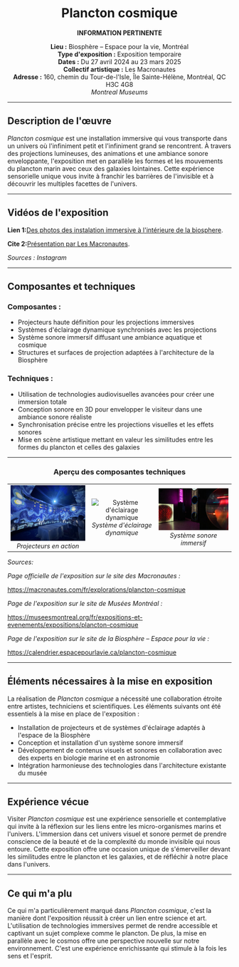 
<h1 align="center">Plancton cosmique</h1>

<div align="center">

**INFORMATION PERTINENTE**

**Lieu :** Biosphère – Espace pour la vie, Montréal  
**Type d'exposition :** Exposition temporaire  
**Dates :** Du 27 avril 2024 au 23 mars 2025  
**Collectif artistique :** Les Macronautes  
**Adresse :** 160, chemin du Tour-de-l'Isle, Île Sainte-Hélène, Montréal, QC H3C 4G8  
*Montreal Museums*

</div>

---

## Description de l'œuvre

*Plancton cosmique* est une installation immersive qui vous transporte dans un univers où l'infiniment petit et l'infiniment grand se rencontrent. À travers des projections lumineuses, des animations et une ambiance sonore enveloppante, l'exposition met en parallèle les formes et les mouvements du plancton marin avec ceux des galaxies lointaines. Cette expérience sensorielle unique vous invite à franchir les barrières de l'invisible et à découvrir les multiples facettes de l'univers. ​

---

##  Vidéos de l'exposition

**Lien 1:**[Des photos des instalation immersive à l'intérieure de la biosphere](https://www.instagram.com/p/C8HdmJSgoh9/?img_index=3).

**Cite 2:**[Présentation par Les Macronautes](https://www.instagram.com/macronautes/reel/C7wQ4UbAKgP/).



*Sources : Instagram*

---

## Composantes et techniques

### **Composantes :**

- Projecteurs haute définition pour les projections immersives  
- Systèmes d'éclairage dynamique synchronisés avec les projections  
- Système sonore immersif diffusant une ambiance aquatique et cosmique  
- Structures et surfaces de projection adaptées à l'architecture de la Biosphère

### **Techniques :**

- Utilisation de technologies audiovisuelles avancées pour créer une immersion totale  
- Conception sonore en 3D pour envelopper le visiteur dans une ambiance sonore réaliste  
- Synchronisation précise entre les projections visuelles et les effets sonores  
- Mise en scène artistique mettant en valeur les similitudes entre les formes du plancton et celles des galaxies​

---

<h3 align="center"> Aperçu des composantes techniques</h3>

<table align="center">
  <tr>
    <td align="center">
      <img src="https://github.com/Yasser-ElF/H25_V11_inspirations_El_Fantroussi/blob/main/EXPO/medias/projection_en_action.jpg" alt="Projecteurs en action" width="300"><br>
      <i>Projecteurs en action</i>
    </td>
    <td align="center">
      <img src="https://github.com/Yasser-ElF/H25_V11_inspirations_El_Fantroussi/blob/main/EXPO/medias/systeme_lumi%C3%A9re.jpg" alt="Système d'éclairage dynamique" width="300"><br>
      <i>Système d'éclairage dynamique</i>
    </td>
    <td align="center">
      <img src="https://github.com/Yasser-ElF/H25_V11_inspirations_El_Fantroussi/blob/main/EXPO/medias/system_sonore.jpg" width="300"><br>
      <i>Système sonore immersif</i>
    </td>
  </tr>
</table>

*Sources:*

*Page officielle de l'exposition sur le site des Macronautes :*

https://macronautes.com/fr/explorations/plancton-cosmique

*Page de l'exposition sur le site de Musées Montréal :*

https://museesmontreal.org/fr/expositions-et-evenements/expositions/plancton-cosmique

*Page de l'exposition sur le site de la Biosphère – Espace pour la vie :*

https://calendrier.espacepourlavie.ca/plancton-cosmique

---


## Éléments nécessaires à la mise en exposition

La réalisation de *Plancton cosmique* a nécessité une collaboration étroite entre artistes, techniciens et scientifiques. Les éléments suivants ont été essentiels à la mise en place de l'exposition :​

- Installation de projecteurs et de systèmes d'éclairage adaptés à l'espace de la Biosphère  
- Conception et installation d'un système sonore immersif  
- Développement de contenus visuels et sonores en collaboration avec des experts en biologie marine et en astronomie  
- Intégration harmonieuse des technologies dans l'architecture existante du musée​

---

##  Expérience vécue

Visiter *Plancton cosmique* est une expérience sensorielle et contemplative qui invite à la réflexion sur les liens entre les micro-organismes marins et l'univers. L'immersion dans cet univers visuel et sonore permet de prendre conscience de la beauté et de la complexité du monde invisible qui nous entoure. Cette exposition offre une occasion unique de s'émerveiller devant les similitudes entre le plancton et les galaxies, et de réfléchir à notre place dans l'univers.​

---

##  Ce qui m'a plu

Ce qui m'a particulièrement marqué dans *Plancton cosmique*, c'est la manière dont l'exposition réussit à créer un lien entre science et art. L'utilisation de technologies immersives permet de rendre accessible et captivant un sujet complexe comme le plancton. De plus, la mise en parallèle avec le cosmos offre une perspective nouvelle sur notre environnement. C'est une expérience enrichissante qui stimule à la fois les sens et l'esprit.
